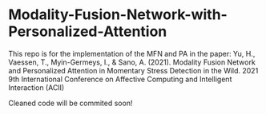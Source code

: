 # Modality-Fusion-Network-with-Personalized-Attention

This repo is for the implementation of the MFN and PA in the paper:
Yu, H., Vaessen, T., Myin-Germeys, I., & Sano, A. (2021). Modality Fusion Network and Personalized Attention in Momentary Stress Detection in the Wild. 2021 9th International Conference on Affective Computing and Intelligent Interaction (ACII)

Cleaned code will be commited soon!
